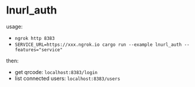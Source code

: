 # lnurl_auth

usage:

* `ngrok http 8383`
* `SERVICE_URL=https://xxx.ngrok.io cargo run --example lnurl_auth --features="service"`

then:

* get qrcode: `localhost:8383/login`
* list connected users: `localhost:8383/users`
